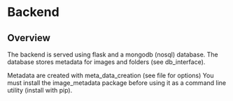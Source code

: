 # Backend

## Overview

The backend is served using flask and a mongodb (nosql) database.
The database stores metadata for images and folders (see db_interface).

Metadata are created with meta_data_creation (see file for options)
You must install the image_metadata package before using it as a command line utility (install with pip).
